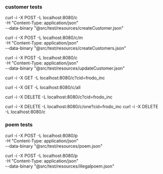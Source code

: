 ### customer tests

curl -i -X POST -L localhost:8080/c \
  -H "Content-Type: application/json" \
  --data-binary "@src/test/resources/createCustomer.json"
  
curl -i -X POST -L localhost:8080/c/m \
  -H "Content-Type: application/json" \
  --data-binary "@src/test/resources/createCustomers.json"
  
curl -i -X POST -L localhost:8080/c \
  -H "Content-Type: application/json" \
  --data-binary "@src/test/resources/updateCustomer.json"
  
curl -i -X GET -L localhost:8080/c?cid=frodo_inc 

curl -i -X GET -L localhost:8080/c/all
 
curl -i -X DELETE -L localhost:8080/c?cid=frodo_inc 

curl -i -X DELETE -L localhost:8080/c/one?cid=frodo_inc
curl -i -X DELETE -L localhost:8080/c

### poem tests
curl -i -X POST -L localhost:8080/p \
  -H "Content-Type: application/json" \
  --data-binary "@src/test/resources/poem.json" 
  
curl -i -X POST -L localhost:8080/p \
  -H "Content-Type: application/json" \
  --data-binary "@src/test/resources/illegalpoem.json" 

 
   
  
  
